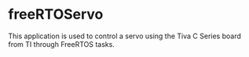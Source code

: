 # freeRTOServo
This application is used to control a servo using the Tiva C Series board from TI through FreeRTOS tasks.
